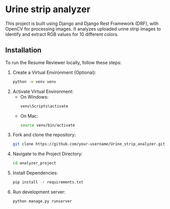 # Urine strip analyzer
This project is built using Django and Django Rest Framework (DRF), with OpenCV for processing images. It analyzes uploaded urine strip images to identify and extract RGB values for 10 different colors.

## Installation
To run the Resume Reviewer locally, follow these steps:

1. Create a Virtual Environment (Optional):
   ```bash
   python -m venv venv
   
2. Activate Virtual Environment:
   - On Windows:
     ```bash
     venv\Scripts\activate

   - On Mac:
     ```bash
     source venv/bin/activate

3. Fork and clone the repository:
   ```bash
   git clone https://github.com/your-username/Urine_strip_analyzer.git

4. Navigate to the Project Directory:
   ```bash
   cd analyzer_project

5. Install Dependencies:
   ```bash
   pip install -r requirements.txt

6. Run development server:
   ```bash
   python manage.py runserver
